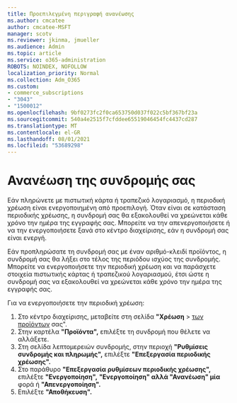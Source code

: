```yaml
---
title: Προεπιλεγμένη περιγραφή ανανέωσης
ms.author: cmcatee
author: cmcatee-MSFT
manager: scotv
ms.reviewer: jkinma, jmueller
ms.audience: Admin
ms.topic: article
ms.service: o365-administration
ROBOTS: NOINDEX, NOFOLLOW
localization_priority: Normal
ms.collection: Adm_O365
ms.custom:
- commerce_subscriptions
- "3043"
- "1500012"
ms.openlocfilehash: 9bf0273fc2f0ca653750d037f022c5bf367bf23a
ms.sourcegitcommit: 540a4e2515f7cfddee65519046454fc4437cd287
ms.translationtype: MT
ms.contentlocale: el-GR
ms.lasthandoff: 08/01/2021
ms.locfileid: "53689298"
---
```

# <a name="renewing-your-subscription"></a>Ανανέωση της συνδρομής σας

Εάν πληρώνετε με πιστωτική κάρτα ή τραπεζικό λογαριασμό, η περιοδική χρέωση είναι ενεργοποιημένη από προεπιλογή. Όταν είναι σε κατάσταση περιοδικής χρέωσης, η συνδρομή σας θα εξακολουθεί να χρεώνεται κάθε χρόνο την ημέρα της εγγραφής σας. Μπορείτε να την απενεργοποιήσετε ή να την ενεργοποιήσετε ξανά στο κέντρο διαχείρισης, εάν η συνδρομή σας είναι ενεργή.

Εάν προπληρώσατε τη συνδρομή σας με έναν αριθμό-κλειδί προϊόντος, η συνδρομή σας θα λήξει στο τέλος της περιόδου ισχύος της συνδρομής. Μπορείτε να ενεργοποιήσετε την περιοδική χρέωση και να παράσχετε στοιχεία πιστωτικής κάρτας ή τραπεζικού λογαριασμού, έτσι ώστε η συνδρομή σας να εξακολουθεί να χρεώνεται κάθε χρόνο την ημέρα της εγγραφής σας.

Για να ενεργοποιήσετε την περιοδική χρέωση:

1. Στο κέντρο διαχείρισης, μεταβείτε στη σελίδα **"Χρέωση**  >  [των προϊόντων](https://go.microsoft.com/fwlink/p/?linkid=842054) σας".
2. Στην καρτέλα **"Προϊόντα",** επιλέξτε τη συνδρομή που θέλετε να αλλάξετε.
3. Στη σελίδα λεπτομερειών συνδρομής, στην περιοχή **"Ρυθμίσεις συνδρομής και πληρωμής",** επιλέξτε **"Επεξεργασία περιοδικής χρέωσης".**
4. Στο παράθυρο **"Επεξεργασία ρυθμίσεων περιοδικής χρέωσης",** επιλέξτε **"Ενεργοποίηση",** **"Ενεργοποίηση" αλλά "Ανανέωση" μία** φορά ή **"Απενεργοποίηση".**
5. Επιλέξτε **"Αποθήκευση".** 
